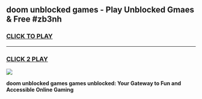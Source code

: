 
## doom unblocked games - Play Unblocked Gmaes & Free #zb3nh
<h3>
<a href="https://news.freeplayer.one?title=doom_unblocked_games&ref=24F">CLICK TO PLAY</a></h3>
<hr>

<h3>
<a href="https://news.freeplayer.one?title=doom_unblocked_games&ref=24F">CLICK 2 PLAY</a>
  
</h3>

<a href="https://news.freeplayer.one?title=doom_unblocked_games&ref=24F/"><img src="https://clearcache.store/games.png"></a>


**doom unblocked games games unblocked: Your Gateway to Fun and Accessible Online Gaming**
